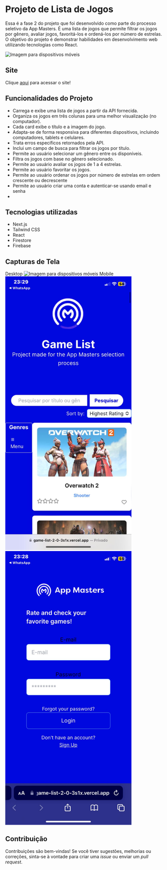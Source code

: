 # Projeto de Lista de Jogos

Essa é a fase 2 do projeto que foi desenvolvido como parte do processo seletivo da App Masters. É uma lista de jogos que permite filtrar os jogos por gênero, avaliar jogos, favoritá-los e ordená-los por número de estrelas. O objetivo do projeto é demonstrar habilidades em desenvolvimento web utilizando tecnologias como React.


<img src="previews/Screencast from 2023-07-16 20-59-25.gif" alt="Imagem para dispositivos móveis" width="800">


## Site

Clique [aqui](https://game-list-2-0-3s1x.vercel.app/pages/auth/sign-in) para acessar o site!


## Funcionalidades do Projeto

- Carrega e exibe uma lista de jogos a partir da API fornecida.
- Organiza os jogos em três colunas para uma melhor visualização (no computador).
- Cada card exibe o título e a imagem do jogo.
- Adapta-se de forma responsiva para diferentes dispositivos, incluindo computadores, tablets e celulares.
- Trata erros específicos retornados pela API.
- Inclui um campo de busca para filtrar os jogos por título.
- Permite ao usuário selecionar um gênero entre os disponíveis.
- Filtra os jogos com base no gênero selecionado.
- Permite ao usuário avaliar os jogos de 1 a 4 estrelas.
- Permite ao usuário favoritar os jogos.
- Permite ao usuário ordenar os jogos por número de estrelas em ordem crescente ou decrescente
- Permite ao usuário criar uma conta e autenticar-se usando email e senha
- 
## Tecnologias utilizadas

- Next.js
- Tailwind CSS
- React
- Firestore
- Firebase

## Capturas de Tela
Desktop
<img src="previews/previewgif.gif" alt="Imagem para dispositivos móveis" width="400">
Mobile
<img src="previews/mobile.jpeg" alt="Imagem para dispositivos móveis" width="400">
<img src="previews/mobile2.jpeg" alt="Imagem para dispositivos móveis" width="400">

## Contribuição

Contribuições são bem-vindas! Se você tiver sugestões, melhorias ou correções, sinta-se à vontade para criar uma _issue_ ou enviar um _pull request_.

